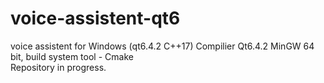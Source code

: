 # voice-assistent-qt6
voice assistent for Windows (qt6.4.2 C++17)
Compilier Qt6.4.2 MinGW 64 bit, build system tool - Cmake  
Repository in progress.
